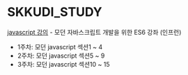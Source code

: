 # SKKUDI_STUDY
[javascript 강의](https://www.inflearn.com/course/es6-%EA%B0%95%EC%A2%8C-%EC%9E%90%EB%B0%94%EC%8A%A4%ED%81%AC%EB%A6%BD%ED%8A%B8#curriculum) - 모던 자바스크립트 개발을 위한 ES6 강좌 (인프런)
- 1주차: 모던 javascript 섹션1 ~ 4
- 2주차: 모던 javascript 섹션5 ~ 9
- 3주차: 모던 javascript 섹션10 ~ 15
